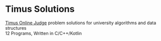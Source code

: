 # Timus Solutions
[Timus Online Judge](https://acm.timus.ru/) problem solutions for university algorithms and data structures  
12 Programs, Written in C/C++/Kotlin  

